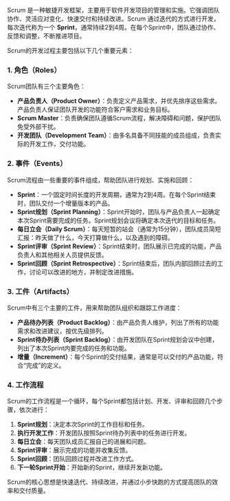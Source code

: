 Scrum 是一种敏捷开发框架，主要用于软件开发项目的管理和实施。它强调团队协作、灵活应对变化、快速交付和持续改进。Scrum 通过迭代的方式进行开发，每次迭代称为一个 **Sprint**，通常持续2到4周。在每个Sprint中，团队通过协作、反馈和调整，不断推进项目。

Scrum的开发过程主要包括以下几个重要元素：

### 1. **角色（Roles）**

Scrum团队有三个主要角色：

- **产品负责人（Product Owner）**：负责定义产品需求，并优先排序这些需求。产品负责人保证团队开发的功能符合客户需求和业务目标。
- **Scrum Master**：负责确保团队遵循Scrum流程，解决障碍和问题，保护团队免受外部干扰。
- **开发团队（Development Team）**：由多名具备不同技能的成员组成，负责实际的开发工作，交付功能。

### 2. **事件（Events）**

Scrum流程由一些重要的事件组成，帮助团队进行规划、实施和回顾：

- **Sprint**：一个固定时间长度的开发周期，通常为2到4周。在每个Sprint结束时，团队交付一个增量版本的产品。
- **Sprint规划（Sprint Planning）**：Sprint开始时，团队与产品负责人一起确定本次Sprint需要完成的任务。Sprint规划会议将确定本次迭代的目标和任务。
- **每日立会（Daily Scrum）**：每天短暂的站会（通常为15分钟），团队成员简短汇报：昨天做了什么，今天打算做什么，以及遇到的障碍。
- **Sprint评审（Sprint Review）**：Sprint结束时，团队展示已完成的功能，产品负责人和其他相关人员提供反馈。
- **Sprint回顾（Sprint Retrospective）**：Sprint结束后，团队内部回顾过去的工作，讨论可以改进的地方，并制定改进措施。

### 3. **工件（Artifacts）**

Scrum中有三个主要的工件，用来帮助团队组织和跟踪工作进度：

- **产品待办列表（Product Backlog）**：由产品负责人维护，列出了所有的功能需求和改进建议，按优先级排列。
- **Sprint待办列表（Sprint Backlog）**：由开发团队在Sprint规划会议中创建，列出了本次Sprint内要完成的任务和功能。
- **增量（Increment）**：每个Sprint的交付结果，通常是可以交付的产品功能，符合“完成”的定义。

### 4. **工作流程**

Scrum的工作流程是一个循环，每个Sprint都包括计划、开发、评审和回顾几个步骤，依次进行：

1. **Sprint规划**：决定本次Sprint的工作目标和任务。
2. **执行开发工作**：开发团队按照Sprint待办列表中的任务进行开发。
3. **每日立会**：每天团队成员汇报自己的进展和问题。
4. **Sprint评审**：展示完成的功能并收集反馈。
5. **Sprint回顾**：团队回顾过程并改进工作方式。
6. **下一轮Sprint开始**：开始新的Sprint，继续开发新功能。

Scrum的核心思想是快速迭代、持续改进，并通过小步快跑的方式提高团队的效率和交付质量。